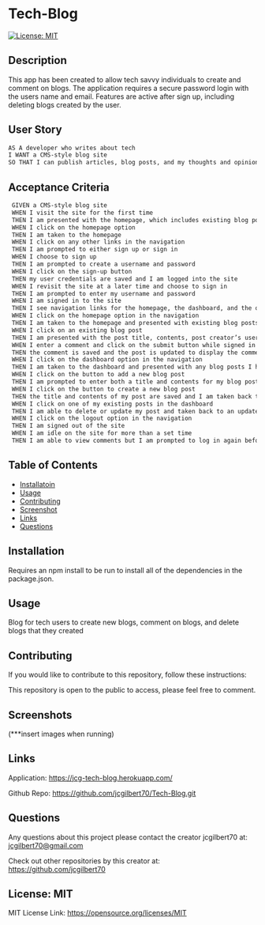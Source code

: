 
  # Tech-Blog
  

  [![License: MIT](https://img.shields.io/badge/License-MIT-yellow.svg)](https://opensource.org/licenses/MIT)
  
 
  ## Description

  This app has been created to allow tech savvy individuals to create and comment on blogs. The application requires a secure password login with the users name and email. Features are active after sign up, including deleting blogs created by the user.

  ## User Story
  
  ```md
  AS A developer who writes about tech
  I WANT a CMS-style blog site
  SO THAT I can publish articles, blog posts, and my thoughts and opinions
  ```
 ## Acceptance Criteria

 ```md
  GIVEN a CMS-style blog site
  WHEN I visit the site for the first time
  THEN I am presented with the homepage, which includes existing blog posts if any have been posted; navigation links for the homepage and the dashboard; and the option to log in
  WHEN I click on the homepage option
  THEN I am taken to the homepage
  WHEN I click on any other links in the navigation
  THEN I am prompted to either sign up or sign in
  WHEN I choose to sign up
  THEN I am prompted to create a username and password
  WHEN I click on the sign-up button
  THEN my user credentials are saved and I am logged into the site
  WHEN I revisit the site at a later time and choose to sign in
  THEN I am prompted to enter my username and password
  WHEN I am signed in to the site
  THEN I see navigation links for the homepage, the dashboard, and the option to log out
  WHEN I click on the homepage option in the navigation
  THEN I am taken to the homepage and presented with existing blog posts that include the post title and the date created
  WHEN I click on an existing blog post
  THEN I am presented with the post title, contents, post creator’s username, and date created for that post and have the option to leave a comment
  WHEN I enter a comment and click on the submit button while signed in
  THEN the comment is saved and the post is updated to display the comment, the comment creator’s username, and the date created
  WHEN I click on the dashboard option in the navigation
  THEN I am taken to the dashboard and presented with any blog posts I have already created and the option to add a new blog post
  WHEN I click on the button to add a new blog post
  THEN I am prompted to enter both a title and contents for my blog post
  WHEN I click on the button to create a new blog post
  THEN the title and contents of my post are saved and I am taken back to an updated dashboard with my new blog post
  WHEN I click on one of my existing posts in the dashboard
  THEN I am able to delete or update my post and taken back to an updated dashboard
  WHEN I click on the logout option in the navigation
  THEN I am signed out of the site
  WHEN I am idle on the site for more than a set time
  THEN I am able to view comments but I am prompted to log in again before I can add, update, or delete comments
  ```

  ## Table of Contents
  - [Installatoin](#installation)
  - [Usage](#usage)
  - [Contributing](#contributing)
  - [Screenshot](#screenshot)
  - [Links](#links)
  - [Questions](#questions)
  
  ## Installation
  
  Requires an npm install to be run to install all of the dependencies in the package.json.
 
  ## Usage
  
  Blog for tech users to create new blogs, comment on blogs, and delete blogs that they created
 
  ## Contributing
  

  If you would like to contribute to this repository, follow these instructions: 
  

  This repository is open to the public to access, please feel free to comment.
  
 
  ## Screenshots

  (***insert images when running)
  
  ## Links

  Application:
  https://jcg-tech-blog.herokuapp.com/

  Github Repo:
  https://github.com/jcgilbert70/Tech-Blog.git

  ## Questions
  Any questions about this project please contact the creator jcgilbert70 at:
  jcgilbert70@gmail.com
  

  Check out other repositories by this creator at: https://github.com/jcgilbert70
  

  ## License: MIT
  
 
  MIT License Link: https://opensource.org/licenses/MIT

  
